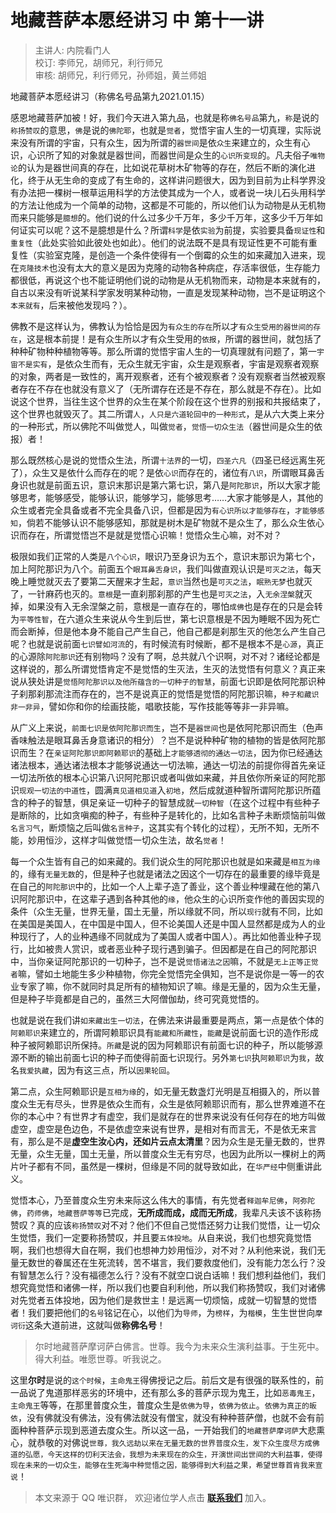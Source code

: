 # 地藏菩萨本愿经讲习 中 第十一讲

> 主讲人: 内院看门人 <br />
> 校订: 李师兄，胡师兄，利行师兄 <br />
> 审核: 胡师兄，利行师兄，孙师姐，黄兰师姐 <br />

地藏菩萨本愿经讲习（称佛名号品第九2021.01.15）

感恩地藏菩萨加被！好，我们今天进入第九品，也就是称`佛名号品`第九，`称`是说的`称扬赞叹`的意思，`佛`是说的`佛陀耶`，也就是`觉者`，觉悟宇宙人生的一切真理，实际说来没有所谓的宇宙，只有众生，因为所谓的`器世间`是依`众生`来建立的，众生有心识，心识所了知的对象就是器世间，而器世间是众生的`心识所变现`的。凡夫俗子`唯物论`的认为是器世间真的存在，比如说花草树木矿物等的存在，然后不断的演化进化，终于从无生命的变成了有生命的，这样讲问题很大，因为到目前为止科学界没有办法把一棵树一根草运用科学的方法使其成为一个人，或者说一块儿石头用科学的方法让他成为一个简单的动物，这都是不可能的，所以他们认为动物是从无机物而来只能够是`臆想`的。他们说的什么过多少千万年，多少千万年，这多少千万年如何证实可以呢？这不是臆想是什么？所谓`科学`是依`实验`为前提，实验要具备`现证性`和`重复性`（此处实验如此彼处也如此）。他们的说法既不是具有现证性更不可能有重复性（实验室克隆，是创造一个条件使得有一个倒霉的众生的如来藏加入进来，现在`克隆技术`也没有太大的意义是因为克隆的动物各种病症，存活率很低，生存能力都很低，再说这个也不能证明他们说的动物是从无机物而来，动物是本来就有的，自古以来没有听说某科学家发明某种动物，一直是发现某种动物，岂不是证明这个`本来就有`，后来被他发现吗？）。

佛教不是这样认为，佛教认为恰恰是因为`有众生的存在`所以才`有众生受用的器世间的存在`，这是根本前提！是有众生所以才有众生受用的`依报`，所谓的器世间，就包括了种种矿物种种植物等等。那么所谓的觉悟宇宙人生的一切真理就有问题了，第一`宇宙不是实有`，是依众生而有，无众生就无宇宙，众生是观察者，宇宙是观察者观察的对象，两者是一致性的，离开观察者，还有个被观察者？没有观察者当然被观察者存在不存在也就没有意义了（无所谓存在还是不存在，那么就是不存在）。比如说这个世界，当往生这个世界的众生在某个阶段在这个世界的别报和共报结束了，这个世界也就毁灭了。其二所谓`人`，`人只是六道轮回中的一种形式`，是从六大类上来分的一种形式，所以佛陀不叫做觉人，叫做`觉者`，`觉悟一切众生法`（器世间是众生的依报）者！

那么既然核心是说的觉悟众生法，所谓`十法界`的一切，`四圣六凡`（四圣已经远离生死了），众生又是依什么而存在的呢？是依`心识`而存在的，诸位有`八识`，所谓眼耳鼻舌身识也就是前面五识，意识末那识是第六第七识，第八是`阿陀那识`，所以大家才能够思考，能够感受，能够认识，能够学习，能够思考……大家才能够是人，其他的众生或者完全具备或者不完全具备八识，但都是因为`有心识所以才能够存在`，`才能够感知`，倘若不能够认识不能够感知，那就是树木是矿物就不是众生了，那么众生依心识而存在，所谓觉悟岂不是就是觉悟心识嘛！觉悟众生心嘛，对不对？

极限如我们正常的人类是`八个心识`，眼识乃至身识为五个，意识末那识为第七个，加上阿陀那识为八个。前面五个`眼耳鼻舌身识`，我们叫做直观认识是`可灭之法`，每天晚上睡觉就灭去了要第二天醒来才生起，`意识`当然也是`可灭之法`，`眠熟无梦`也就灭了，一针麻药也灭的。`意根`是一直刹那刹那的产生也是`可灭之法`，入`无余涅槃`就灭掉，如果没有入无余涅槃之前，意根是一直存在的，哪怕`成佛`也是存在的只是会转为`平等性智`，在六道众生来说从今生到后世，第七识意根是不因为睡眠不因为死亡而会断掉，但是他本身不能自己产生自己，他自己都是刹那生灭的他怎么产生自己呢？也就是说前面`七识譬如河流`的，有时候流有时候断，都不是根本不是`心源`，真正的心源除`阿陀那识`还有别物吗？没有了啊，总共就八个识啊，对不对？诸经论都是这样说的，那么所谓觉悟肯定不是觉悟的生灭法，生灭的法觉悟有何意义？真正来说从狭处讲是`觉悟阿陀那识以及他所蕴含的一切种子的智慧`，前面七识即是依阿陀那识种子刹那刹那流注而存在的，岂不是说真正的觉悟是觉悟的阿陀那识嘛，`种子和藏识非一非异`，譬如你和你的绘画技能，唱歌技能，写作技能等等非一非异嘛。

从广义上来说，`前面七识是依阿陀那识而生`，岂不是`器世间`也是依阿陀那识而生（色声香味触法是眼耳鼻舌身意诸识的相分）？岂不是说种种矿物的植物的皆是依阿陀那识而生？在`亲证阿陀那识即阿赖耶识`的基础上`才能够透彻的通达一切法`，因为你已经通达诸法根本，通达诸法根本才能够说通达一切法嘛，通达一切法的前提你得首先亲证一切法所依的根本心识第八识阿陀那识或者叫做如来藏，并且依你所亲证的阿陀那识`现观一切法的中道性`，圆满`真见道相见道`入`初地`，然后成就道种智所谓阿陀那识所蕴含的种子的智慧，俱足亲证一切种子的智慧成就`一切种智`（在这个过程中有些种子是断除的，比如贪嗔痴的种子，有些种子是转化的，比如名言种子未断烦恼前叫做`名言习气`，断烦恼之后叫做`名言种子`，这其实有个转化的过程），无所不知，无所不能，妙用恒沙，这样才叫做觉悟一切众生法，故名`觉者`！

每一个众生皆有自己的如来藏的。我们说众生的阿陀那识也就是如来藏是`相互为缘`的，缘有`无量无数`的，但是种子也就是诸法之因这个一切存在的最重要的缘毕竟是在自己的`阿陀那识`中的，比如一个人上辈子造了善业，这个善业种埋藏在他的第八识阿陀那识中，在这辈子遇到各种其他的`缘`，他众生的心识所变作他的善因实现的条件（众生无量，世界无量，国土无量，所以缘就不同，所以`现行`就有不同，比如在美国是美国人，在中国是中国人，但不论美国人还是中国人显然都是成为人的业种现行了，人的业种遇缘不同就成为了美国人或者中国人）。再比如他善业种子现行，比如被贵人赏识，或者恶业种子现行遇到骗子。但因都是在自己的阿陀那识中，当你亲证阿陀那识的一切种子，岂不是说`觉悟诸法之因`嘛，不就是`无上正等正觉者`嘛，譬如土地能生多少种植物，你完全觉悟完全俱知，岂不是说你是一等一的农业专家了嘛，你不就同时具足所有的植物知识了嘛。缘是无量的，因为众生无量，但是种子毕竟都是自己的，虽然三大阿僧伽劫，终可究竟觉悟的。

也就是说在我们讲`如来藏出生一切法`，在佛法来讲最重要是两点，第一点是依个体的`阿赖耶识`来建立的，所谓阿赖耶识具有`能藏和所藏性`，`能藏`是说前面七识的造作形成种子被阿赖耶识所保持。`所藏`是说的因为阿赖耶识有前面七识的种子，所以能够源源不断的输出前面七识的种子而使得前面七识现行。另外`第七识`执`阿赖耶识`为`我`，故名`我爱执藏`，因为有这三点，所以`因果轮回`。

第二点，众生阿赖耶识是`互相为缘`的，如无量无数盏灯光明是互相摄入的，所以普度众生无有尽头，世界是依众生而有，众生是依阿赖耶识而有，那么世界难道不在你的本心中？有世界才有虚空，我们是就存在的世界来说没有任何存在的地方叫做虚空，虚空是色边色，不是依虚空来说有世界，是相对有而言无，不是依无来言有，那么是不是**虚空生汝心内，还如片云点太清里**？因为众生是无量无数的，世界无量，众生无量，国土无量，所以普度众生无有穷尽，也因为此所以一棵树上的两片叶子都有不同，虽然是一棵树，但缘是不同的就导致如此，在`华严经`中侧重讲此义。

觉悟本心，乃至普度众生穷未来际这么伟大的事情，有先觉者`释迦牟尼佛`，`阿弥陀佛`，`药师佛`，`地藏菩萨等等`已完成，**无所成而成，成而无所成**，我辈凡夫该不该称扬赞叹？真的应该`称扬赞叹`对不对？他们不但自己觉悟还努力让我们觉悟，让一切众生觉悟，我们一定要称扬赞叹，并且要`五体投地`。从自来说，我们也想究竟觉悟啊，我们也想得大自在啊，我们也想神力妙用恒沙，对不对？从利他来说，我们无量无数世的眷属还在生死流转，苦不堪言，我们要救度他们，没有能力怎么行？没有智慧怎么行？没有福德怎么行？没有不就空口说白话嘛！我们想利益他们，我们想究竟觉悟和诸佛一样，所以我们也要自利利他，所以我们称扬赞叹，我们对诸佛对先觉者五体投地，因为他们是救世主！是远离一切烦恼，成就一切智慧的觉悟者！我们要把他们的`名号`铭记在心，以他们为`导师`，为`榜样`，为`楷模`，生生世世向`摩诃衍`这条大道前进，这就叫做**称佛名号**！

> 尔时地藏菩萨摩诃萨白佛言。世尊。我今为未来众生演利益事。于生死中。得大利益。唯愿世尊。听我说之。

这里**尔时**是说的`这个时候`，`主命鬼王`得佛授记之后。前后文是有很强的联系性的，前一品说了鬼道那样恶劣的环境中，还有那么多的菩萨示现为鬼王，比如`恶毒鬼王`，`主命鬼王`等等，在那里普度众生，普度众生是`依佛为导`，`依佛为依止`。`依佛为真正的皈依`，没有佛就没有佛法，没有佛法就没有僧宝，就没有种种菩萨僧，也就不会有前面种种菩萨示现到恶道去度众生。所以这一品，一开始我们的`地藏菩萨摩诃萨`大悲熏心，就恭敬的对佛说`世尊，我久远劫以来在无量无数的世界普度众生，发下众生度尽方成佛道的弘愿，今天这样的忉利天法会，我想为未来现在的众生，开演世间出世间的大利益事，使得现在未来的一切众生，能够在生死海中种觉悟之因，能够得到大利益之果，希望世尊首肯我来宣说`！

> 本文来源于 QQ 唯识群， 欢迎诸位学人点击 **[联系我们](https://mp.weixin.qq.com/s/lZCfWjmLjgNR165Tx4_bCQ)** 加入。
